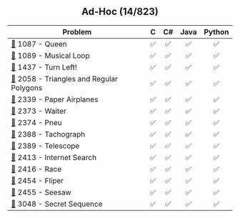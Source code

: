 <div align="center">

## Ad-Hoc (14/823)

| Problem                                                                                       |  C  | C#  | Java | Python |
| --------------------------------------------------------------------------------------------- | :-: | :-: | :--: | :----: |
| [📂](./1087%20-%20Queen) 1087 - Queen                                                         | ✅  | ✅  |  ✅  |   ✅   |
| [📂](./1089%20-%20Musical%20Loop) 1089 - Musical Loop                                         | ✅  | ✅  |  ✅  |   ✅   |
| [📂](./1437%20-%20Turn%20Left!) 1437 - Turn Left!                                             | ✅  | ✅  |  ✅  |   ✅   |
| [📂](./2058%20-%20Triangles%20and%20Regular%20Polygons) 2058 - Triangles and Regular Polygons | ✅  | ✅  |  ✅  |   ✅   |
| [📂](./2339%20-%20Paper%20Airplanes) 2339 - Paper Airplanes                                   | ✅  | ✅  |  ✅  |   ✅   |
| [📂](./2373%20-%20Waiter) 2373 - Waiter                                                       | ✅  | ✅  |  ✅  |   ✅   |
| [📂](./2374%20-%20Pneu) 2374 - Pneu                                                           | ✅  | ✅  |  ✅  |   ✅   |
| [📂](./2388%20-%20Tachograph) 2388 - Tachograph                                               | ✅  | ✅  |  ✅  |   ✅   |
| [📂](./2389%20-%20Telescope) 2389 - Telescope                                                 | ✅  | ✅  |  ✅  |   ✅   |
| [📂](./2413%20-%20Internet%20Search) 2413 - Internet Search                                   | ✅  | ✅  |  ✅  |   ✅   |
| [📂](./2416%20-%20Race) 2416 - Race                                                           | ✅  | ✅  |  ✅  |   ✅   |
| [📂](./2454%20-%20Flíper) 2454 - Flíper                                                       | ✅  | ✅  |  ✅  |   ✅   |
| [📂](./2455%20-%20Seesaw) 2455 - Seesaw                                                       | ✅  | ✅  |  ✅  |   ✅   |
| [📂](./3048%20-%20Secret%20Sequence) 3048 - Secret Sequence                                   | ✅  | ✅  |  ✅  |   ✅   |

</div>
